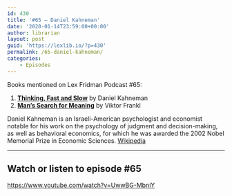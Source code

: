 ```yaml
---
id: 430
title: '#65 – Daniel Kahneman'
date: '2020-01-14T23:59:00+00:00'
author: librarian
layout: post
guid: 'https://lexlib.io/?p=430'
permalink: /65-daniel-kahneman/
categories:
    - Episodes
---
```


Books mentioned on Lex Fridman Podcast #65:

1. <b><a href="https://amzn.to/3X9Coeh" target="_blank" rel="sponsored noopener noreferrer">Thinking, Fast and Slow</a></b> by Daniel Kahneman
2. <b><a href="https://amzn.to/3gd5Mj7" target="_blank" rel="sponsored noopener noreferrer">Man’s Search for Meaning</a></b> by Viktor Frankl

<!--more-->

Daniel Kahneman is an Israeli-American psychologist and economist notable for his work on the psychology of judgment and decision-making, as well as behavioral economics, for which he was awarded the 2002 Nobel Memorial Prize in Economic Sciences. [Wikipedia](https://en.wikipedia.org/wiki/Daniel_Kahneman)

- - - - - -

## Watch or listen to episode #65

<https://www.youtube.com/watch?v=UwwBG-MbniY>